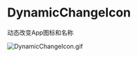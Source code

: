 # DynamicChangeIcon
动态改变App图标和名称


![DynamicChangeIcon.gif](http://upload-images.jianshu.io/upload_images/2412932-79c56e6e1a75d76a.gif?imageMogr2/auto-orient/strip)